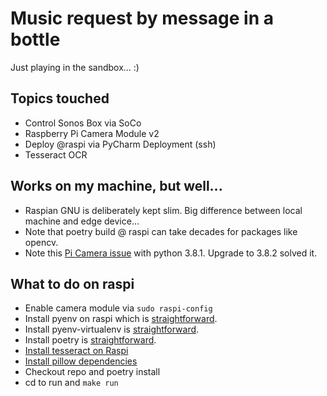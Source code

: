 # Music request by message in a bottle

Just playing in the sandbox... :) 

## Topics touched

* Control Sonos Box via SoCo
* Raspberry Pi Camera Module v2
* Deploy @raspi via PyCharm Deployment (ssh)
* Tesseract OCR

## Works on my machine, but well...

* Raspian GNU is deliberately kept slim. Big difference between local machine and edge device...
* Note that poetry build @ raspi can take decades for packages like opencv.
* Note this [Pi Camera issue](https://github.com/waveform80/picamera/issues/604) with python 3.8.1. Upgrade to 3.8.2 solved it.


## What to do on raspi

* Enable camera module via ``sudo raspi-config``
* Install pyenv on raspi which is [straightforward](https://github.com/pyenv/pyenv#installation).
* Install pyenv-virtualenv is [straightforward](https://github.com/pyenv/pyenv-virtualenv).
* Install poetry is [straightforward](https://python-poetry.org/docs/#installation).
* [Install tesseract on Raspi](https://www.macheronte.com/en/how-to-install-tesseract-ocr-on-raspberry-pi/)
* [Install pillow dependencies](https://stackoverflow.com/questions/44043906/the-headers-or-library-files-could-not-be-found-for-jpeg-installing-pillow-on)
* Checkout repo and poetry install 
* cd to run and ``make run``


